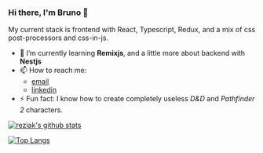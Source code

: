 ### Hi there, I'm Bruno 👋

My current stack is frontend with React, Typescript, Redux, and a mix of css post-processors and css-in-js.

- 🌱 I’m currently learning **Remixjs**, and a little more about backend with **Nestjs**
- 📫 How to reach me: 
  - [email](mailto:bruno.padovan@gmail.com)
  - [linkedin](https://www.linkedin.com/in/bruno-lira-049b4112/)
- ⚡ Fun fact: I know how to create completely useless *D&D* and *Pathfinder 2* characters.

[![reziak's github stats](https://github-readme-stats.vercel.app/api?username=reziak&count_private=true&show_icons=true&hide_rank=false&theme=dracula)](https://github.com/anuraghazra/github-readme-stats)

[![Top Langs](https://github-readme-stats.vercel.app/api/top-langs/?username=reziak&theme=dracula)](https://github.com/anuraghazra/github-readme-stats)

<!--
**reziak/reziak** is a ✨ _special_ ✨ repository because its `README.md` (this file) appears on your GitHub profile.

Here are some ideas to get you started:

- 🔭 I’m currently working on ...
- 🌱 I’m currently learning ...
- 👯 I’m looking to collaborate on ...
- 🤔 I’m looking for help with ...
- 💬 Ask me about ...
- 📫 How to reach me: ...
- 😄 Pronouns: ...
- ⚡ Fun fact: ...
-->
